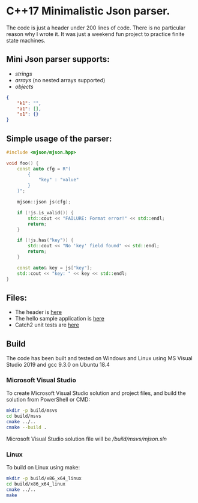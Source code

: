 # C++17 Minimalistic Json parser.

The code is just a header under 200 lines of code. There is no particular
reason why I wrote it. It was just a weekend fun project to practice finite
state machines.

## Mini Json parser supports:
- *strings*
- *arrays* (no nested arrays supported)
- *objects*

```json
{
    "k1": "",
    "a1": [],
    "o1": {}
}
```

## Simple usage of the parser:

```c++
#include <mjson/mjson.hpp>

void foo() {
    const auto cfg = R"(
        {
            "key" : "value"
        }
    )";

    mjson::json js(cfg);

    if (!js.is_valid()) {
        std::cout << "FAILURE: Format error!" << std::endl;
        return;
    }

    if (!js.has("key")) {
        std::cout << "No 'key' field found" << std::endl;
        return;
    }

    const auto& key = js["key"];
    std::cout << "key: " << key << std::endl;
}
```

## Files:
- The header is [here](/include/mjson/mjson.hpp)
- The hello sample application is [here](/apps/hello_mjson/src/hello_mjson.cpp)
- Catch2 unit tests are [here](/test/mjson_test/src/mjson_test.cpp)

## Build
The code has been built and tested on Windows and Linux using MS Visual Studio
2019 and gcc 9.3.0 on Ubuntu 18.4

### Microsoft Visual Studio
To create Microsoft Visual Studio solution and project files, and build the
solution from PowerShell or CMD:
```sh
mkdir -p build/msvs
cd build/msvs
cmake ../..
cmake --build .
```
Microsoft Visual Studio solution file will be */build/msvs/mjson.sln*

### Linux
To build on Linux using make:
```sh
mkdir -p build/x86_x64_linux
cd build/x86_x64_linux
cmake ../..
make
```
